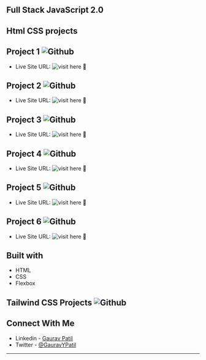 ## Full Stack JavaScript 2.0
## Html CSS projects

## Project 1 ![Github](https://github.com/GauravPatil301/FSJS2/tree/main/HTMLandCSSassignment/Week03/Project%2001)
- Live Site URL: ![visit here](https://seo-master-p1.netlify.app/) :rocket:

## Project 2 ![Github](https://github.com/GauravPatil301/FSJS2/tree/main/HTMLandCSSassignment/Week03/Project%2002)
- Live Site URL: ![visit here](https://crypto-market-p2.netlify.app/) :rocket:

## Project 3 ![Github](https://github.com/GauravPatil301/FSJS2/tree/main/HTMLandCSSassignment/Week03/Project%2003)
- Live Site URL: ![visit here](https://fashion-hub-p3.netlify.app/) :rocket:

## Project 4 ![Github](https://github.com/GauravPatil301/FSJS2/tree/main/HTMLandCSSassignment/Week04/project1)
- Live Site URL: ![visit here](https://calm-p4.netlify.app/) :rocket:

## Project 5 ![Github](https://github.com/GauravPatil301/FSJS2/tree/main/HTMLandCSSassignment/Week04/Project2)
- Live Site URL: ![visit here](https://medifine-p5.netlify.app/) :rocket:

## Project 6 ![Github](https://github.com/GauravPatil301/FSJS2/tree/main/HTMLandCSSassignment/Week04/Project3)
- Live Site URL: ![visit here](https://justice-p6.netlify.app/) :rocket:


## Built with
- HTML
- CSS
- Flexbox

## Tailwind CSS Projects ![Github]()

## Connect With Me
- Linkedin - [Gaurav Patil](https://www.linkedin.com/in/gaurav-patil301/)
- Twitter - [@GauravYPatil](https://twitter.com/GauravYPatil)

---

